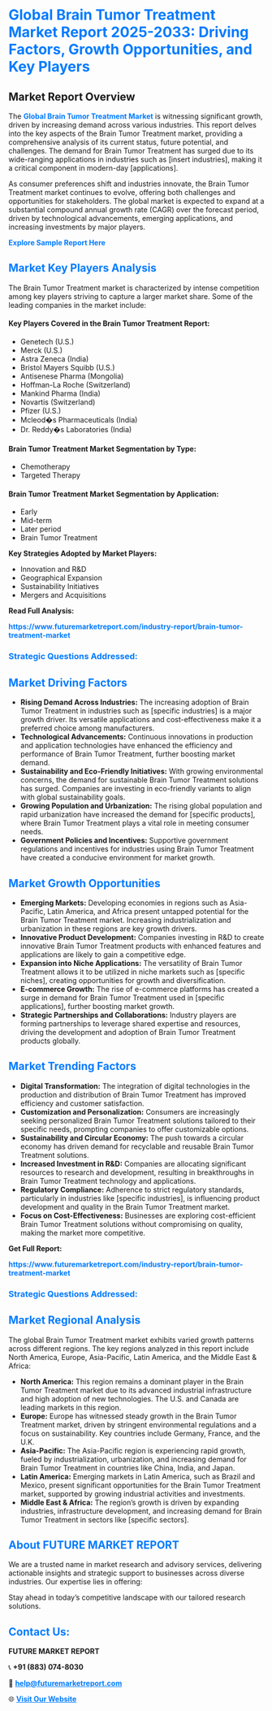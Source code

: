 <h1 style="color: #007BFF;">Global Brain Tumor Treatment Market Report 2025-2033: Driving Factors, Growth Opportunities, and Key Players</h1>

<section id="overview">
<h2>Market Report Overview</h2>
<p>The <a href="https://www.futuremarketreport.com/industry-report/brain-tumor-treatment-market" style="color: #007BFF; text-decoration: none;"><strong>Global Brain Tumor Treatment Market</strong></a> is witnessing significant growth, driven by increasing demand across various industries. This report delves into the key aspects of the Brain Tumor Treatment market, providing a comprehensive analysis of its current status, future potential, and challenges. The demand for Brain Tumor Treatment has surged due to its wide-ranging applications in industries such as [insert industries], making it a critical component in modern-day [applications].</p>
<p>As consumer preferences shift and industries innovate, the Brain Tumor Treatment market continues to evolve, offering both challenges and opportunities for stakeholders. The global market is expected to expand at a substantial compound annual growth rate (CAGR) over the forecast period, driven by technological advancements, emerging applications, and increasing investments by major players.</p>
</section>

<section id="overview">
<p><a href="https://www.futuremarketreport.com/request-sample/reportId=122780" style="color: #007BFF; text-decoration: none;"><strong>Explore Sample Report Here</strong></a></p>
</section>

<section id="key-players">
<h2 style="color: #007BFF;">Market Key Players Analysis</h2>
<p>The Brain Tumor Treatment market is characterized by intense competition among key players striving to capture a larger market share. Some of the leading companies in the market include:</p>
<h4>Key Players Covered in the Brain Tumor Treatment Report:</h4>
<ul><li>Genetech (U.S.)</li><li>Merck (U.S.)</li><li>Astra Zeneca (India)</li><li>Bristol Mayers Squibb (U.S.)</li><li>Antisenese Pharma (Mongolia)</li><li>Hoffman-La Roche (Switzerland)</li><li>Mankind Pharma (India)</li><li>Novartis (Switzerland)</li><li>Pfizer (U.S.)</li><li>Mcleod�s Pharmaceuticals (India)</li><li>Dr. Reddy�s Laboratories (India)</li></ul>
<h4>Brain Tumor Treatment Market Segmentation by Type:</h4>
<ul><li>Chemotherapy</li><li>Targeted Therapy</li></ul>

<h4>Brain Tumor Treatment Market Segmentation by Application:</h4>
<ul><li>Early</li><li>Mid-term</li><li>Later period</li><li>Brain Tumor Treatment</li></ul>
<p><strong>Key Strategies Adopted by Market Players:</strong></p>
<ul>
<li>Innovation and R&D</li>
<li>Geographical Expansion</li>
<li>Sustainability Initiatives</li>
<li>Mergers and Acquisitions</li>
</ul>
</section>

<section>
<p><strong>Read Full Analysis: </strong></p><a href="https://www.futuremarketreport.com/industry-report/brain-tumor-treatment-market" style="color: #007BFF; text-decoration: none;"><strong>https://www.futuremarketreport.com/industry-report/brain-tumor-treatment-market</strong></a>
<h3 style="color: #007BFF;">Strategic Questions Addressed:</h3>
</section>

<section id="driving-factors">
<h2 style="color: #007BFF;">Market Driving Factors</h2>
<ul>
<li><strong>Rising Demand Across Industries:</strong> The increasing adoption of Brain Tumor Treatment in industries such as [specific industries] is a major growth driver. Its versatile applications and cost-effectiveness make it a preferred choice among manufacturers.</li>
<li><strong>Technological Advancements:</strong> Continuous innovations in production and application technologies have enhanced the efficiency and performance of Brain Tumor Treatment, further boosting market demand.</li>
<li><strong>Sustainability and Eco-Friendly Initiatives:</strong> With growing environmental concerns, the demand for sustainable Brain Tumor Treatment solutions has surged. Companies are investing in eco-friendly variants to align with global sustainability goals.</li>
<li><strong>Growing Population and Urbanization:</strong> The rising global population and rapid urbanization have increased the demand for [specific products], where Brain Tumor Treatment plays a vital role in meeting consumer needs.</li>
<li><strong>Government Policies and Incentives:</strong> Supportive government regulations and incentives for industries using Brain Tumor Treatment have created a conducive environment for market growth.</li>
</ul>
</section>

<section id="growth-opportunities">
<h2 style="color: #007BFF;">Market Growth Opportunities</h2>
<ul>
<li><strong>Emerging Markets:</strong> Developing economies in regions such as Asia-Pacific, Latin America, and Africa present untapped potential for the Brain Tumor Treatment market. Increasing industrialization and urbanization in these regions are key growth drivers.</li>
<li><strong>Innovative Product Development:</strong> Companies investing in R&D to create innovative Brain Tumor Treatment products with enhanced features and applications are likely to gain a competitive edge.</li>
<li><strong>Expansion into Niche Applications:</strong> The versatility of Brain Tumor Treatment allows it to be utilized in niche markets such as [specific niches], creating opportunities for growth and diversification.</li>
<li><strong>E-commerce Growth:</strong> The rise of e-commerce platforms has created a surge in demand for Brain Tumor Treatment used in [specific applications], further boosting market growth.</li>
<li><strong>Strategic Partnerships and Collaborations:</strong> Industry players are forming partnerships to leverage shared expertise and resources, driving the development and adoption of Brain Tumor Treatment products globally.</li>
</ul>
</section>

<section id="trending-factors">
<h2 style="color: #007BFF;">Market Trending Factors</h2>
<ul>
<li><strong>Digital Transformation:</strong> The integration of digital technologies in the production and distribution of Brain Tumor Treatment has improved efficiency and customer satisfaction.</li>
<li><strong>Customization and Personalization:</strong> Consumers are increasingly seeking personalized Brain Tumor Treatment solutions tailored to their specific needs, prompting companies to offer customizable options.</li>
<li><strong>Sustainability and Circular Economy:</strong> The push towards a circular economy has driven demand for recyclable and reusable Brain Tumor Treatment solutions.</li>
<li><strong>Increased Investment in R&D:</strong> Companies are allocating significant resources to research and development, resulting in breakthroughs in Brain Tumor Treatment technology and applications.</li>
<li><strong>Regulatory Compliance:</strong> Adherence to strict regulatory standards, particularly in industries like [specific industries], is influencing product development and quality in the Brain Tumor Treatment market.</li>
<li><strong>Focus on Cost-Effectiveness:</strong> Businesses are exploring cost-efficient Brain Tumor Treatment solutions without compromising on quality, making the market more competitive.</li>
</ul>
</section>

<section>
<p><strong>Get Full Report: </strong></p><a href="https://www.futuremarketreport.com/industry-report/brain-tumor-treatment-market" style="color: #007BFF; text-decoration: none;"><strong>https://www.futuremarketreport.com/industry-report/brain-tumor-treatment-market</strong></a>
<h3 style="color: #007BFF;">Strategic Questions Addressed:</h3>
</section>


<section id="regional-analysis">
<h2 style="color: #007BFF;">Market Regional Analysis</h2>
<p>The global Brain Tumor Treatment market exhibits varied growth patterns across different regions. The key regions analyzed in this report include North America, Europe, Asia-Pacific, Latin America, and the Middle East & Africa:</p>
<ul>
<li><strong>North America:</strong> This region remains a dominant player in the Brain Tumor Treatment market due to its advanced industrial infrastructure and high adoption of new technologies. The U.S. and Canada are leading markets in this region.</li>
<li><strong>Europe:</strong> Europe has witnessed steady growth in the Brain Tumor Treatment market, driven by stringent environmental regulations and a focus on sustainability. Key countries include Germany, France, and the U.K.</li>
<li><strong>Asia-Pacific:</strong> The Asia-Pacific region is experiencing rapid growth, fueled by industrialization, urbanization, and increasing demand for Brain Tumor Treatment in countries like China, India, and Japan.</li>
<li><strong>Latin America:</strong> Emerging markets in Latin America, such as Brazil and Mexico, present significant opportunities for the Brain Tumor Treatment market, supported by growing industrial activities and investments.</li>
<li><strong>Middle East & Africa:</strong> The region’s growth is driven by expanding industries, infrastructure development, and increasing demand for Brain Tumor Treatment in sectors like [specific sectors].</li>
</ul>
</section>

<footer>
<h2 style="color: #007BFF;">About FUTURE MARKET REPORT</h2>
<p>We are a trusted name in market research and advisory services, delivering actionable insights and strategic support to businesses across diverse industries. Our expertise lies in offering:</p>

<p>Stay ahead in today’s competitive landscape with our tailored research solutions.</p>

<h2 style="color: #007BFF;">Contact Us:</h2>
<p><strong>FUTURE MARKET REPORT</strong></p>
<p>📞 <strong>+91 (883) 074-8030</strong></p>
<p>📧 <strong><a href="mailto:help@futuremarketreport.com" style="color: #007BFF;">help@futuremarketreport.com</a></strong></p>
<p>🌐 <strong><a href="https://www.futuremarketreport.com/" style="color: #007BFF;">Visit Our Website</a></strong></p>
</footer>